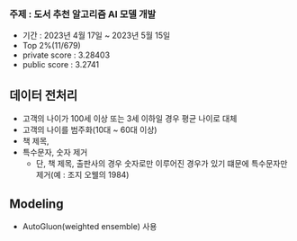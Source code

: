 ### 주제 : 도서 추천 알고리즘 AI 모델 개발

- 기간 : 2023년 4월 17일 ~ 2023년 5월 15일
- Top 2%(11/679)
- private score : 3.28403
- public score : 3.2741

## 데이터 전처리
- 고객의 나이가 100세 이상 또는 3세 이하일 경우 평균 나이로 대체
- 고객의 나이를 범주화(10대 ~ 60대 이상)
- 책 제목, 
- 특수문자, 숫자 제거
  - 단, 책 제목, 출판사의 경우 숫자로만 이루어진 경우가 있기 떄문에 특수문자만 제거(예 : 조지 오웰의 1984)

## Modeling
- AutoGluon(weighted ensemble) 사용

